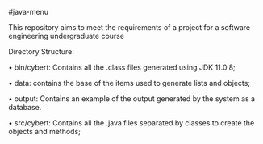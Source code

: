 #java-menu

This repository aims to meet the requirements of a project for a software engineering undergraduate course

Directory Structure:

• bin/cybert: Contains all the .class files generated using JDK 11.0.8;

• data: contains the base of the items used to generate lists and objects;

• output: Contains an example of the output generated by the system as a database.

• src/cybert: Contains all the .java files separated by classes to create the objects and methods;
